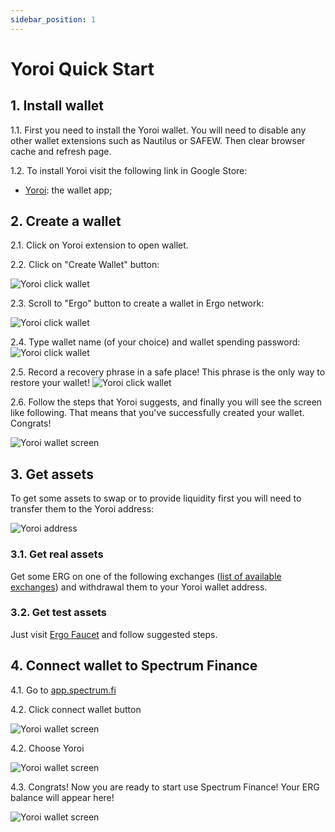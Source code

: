```yaml
---
sidebar_position: 1
---
```


# Yoroi Quick Start

## 1. Install wallet

1.1. First you need to install the Yoroi wallet. You will need to disable any other wallet extensions such as Nautilus or SAFEW. Then clear browser cache and refresh page.

1.2. To install Yoroi visit the following link in Google Store:

- [Yoroi](https://chrome.google.com/webstore/detail/yoroi/ffnbelfdoeiohenkjibnmadjiehjhajb?hl=en): the wallet app;

## 2. Create a wallet

2.1. Click on Yoroi extension to open wallet.

2.2. Click on "Create Wallet" button:

![Yoroi click wallet](/img/user-guides/quick-start/2.png)

2.3. Scroll to "Ergo" button to create a wallet in Ergo network:

![Yoroi click wallet](/img/user-guides/quick-start/3.png)

2.4. Type wallet name (of your choice) and wallet spending password:
![Yoroi click wallet](/img/user-guides/quick-start/4.png)

2.5. Record a recovery phrase in a safe place! This phrase is the only way to restore your wallet!
![Yoroi click wallet](/img/user-guides/quick-start/5.png)

2.6. Follow the steps that Yoroi suggests, and finally you will see the screen like following. That means that you've
successfully created your wallet. Congrats!

![Yoroi wallet screen](/img/user-guides/quick-start/6.png)

## 3. Get assets

To get some assets to swap or to provide liquidity first you will need to transfer them to the Yoroi address:

![Yoroi address](/img/user-guides/quick-start/7.png)

### 3.1. Get real assets

Get some ERG on one of the following exchanges ([list of available exchanges](https://ergoplatform.org/en/exchanges/)) and
withdrawal them to your Yoroi wallet address.

### 3.2. Get test assets

Just visit [Ergo Faucet](https://ergofaucet.org/) and follow suggested steps.

## 4. Connect wallet to Spectrum Finance

4.1. Go to [app.spectrum.fi](https://app.spectrum.fi)

4.2. Click connect wallet button

![Yoroi wallet screen](/img/user-guides/quick-start/8.png)

4.2. Choose Yoroi

![Yoroi wallet screen](/img/user-guides/quick-start/9.png)

4.3. Congrats! Now you are ready to start use Spectrum Finance! Your ERG balance will appear here!

![Yoroi wallet screen](/img/user-guides/quick-start/10.png)
